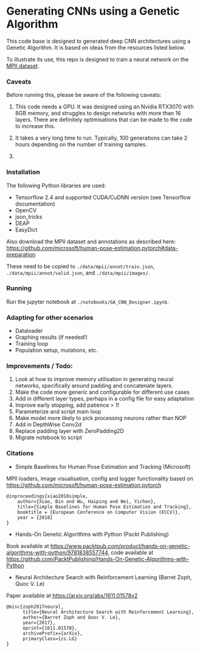 # Generating CNNs using a Genetic Algorithm

This code base is designed to generated deep CNN architectures using a Genetic Algorithm. It is based on ideas from the 
resources listed below.

To illustrate its use, this repo is designed to train a neural network on the [MPII dataset](http://human-pose.mpi-inf.mpg.de/).

### Caveats

Before running this, please be aware of the following caveats:

1. This code needs a GPU. It was designed using an Nvidia RTX3070 with 8GB memory, and struggles to design networks with 
   more than 16 layers. There are definitely optimisations that can be made to the code to increase this.
   
1. It takes a very long time to run. Typically, 100 generations can take 2 hours depending on the number of training 
   samples.

1. 



### Installation

The following Python libraries are used:

* Tensorflow 2.4 and supported CUDA/CuDNN version (see Tensorflow documentation)
* OpenCV
* json_tricks
* DEAP
* EasyDict

Also download the MPII dataset and annotations as described here:
https://github.com/microsoft/human-pose-estimation.pytorch#data-preparation

These need to be copied to `./data/mpii/annot/train.json`, `./data/mpii/annot/valid.json`, and `./data/mpii/images/`.

### Running

Run the jupyter notebook at `./notebooks/GA_CNN_Designer.ipynb`.

### Adapting for other scenarios

* Dataloader
* Graphing results (if needed!)
* Training loop
* Population setup, mutations, etc. 


### Improvements / Todo:

1. Look at how to improve memory utilisation in generating neural networks, specifically around padding and 
   concatenate layers.
1. Make the code more generic and configurable for different use cases
1. Add in different layer types, perhaps in a config file for easy adaptation
1. Improve early stopping, add patience > 1!
1. Parameterize and script main loop
1. Make model more likely to pick processing neurons rather than NOP
1. Add in DepthWise Conv2d
1. Replace padding layer with ZeroPadding2D  
1. Migrate notebook to script

### Citations

* Simple Baselines for Human Pose Estimation and Tracking (Microsoft)

MPII loaders, image visualisation, config and logger functionality based on https://github.com/microsoft/human-pose-estimation.pytorch

```
@inproceedings{xiao2018simple,
    author={Xiao, Bin and Wu, Haiping and Wei, Yichen},
    title={Simple Baselines for Human Pose Estimation and Tracking},
    booktitle = {European Conference on Computer Vision (ECCV)},
    year = {2018}
}
```

* Hands-On Genetic Algorithms with Python (Packt Publishing)

Book available at https://www.packtpub.com/product/hands-on-genetic-algorithms-with-python/9781838557744, code available
at https://github.com/PacktPublishing/Hands-On-Genetic-Algorithms-with-Python

* Neural Architecture Search with Reinforcement Learning (Barret Zoph, Quoc V. Le)

Paper available at https://arxiv.org/abs/1611.01578v2

```
@misc{zoph2017neural,
      title={Neural Architecture Search with Reinforcement Learning}, 
      author={Barret Zoph and Quoc V. Le},
      year={2017},
      eprint={1611.01578},
      archivePrefix={arXiv},
      primaryClass={cs.LG}
}
```